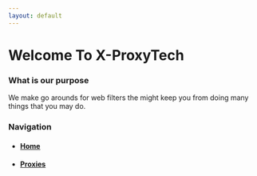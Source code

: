```yaml
---
layout: default
---
```


# Welcome To X-ProxyTech


### What is our purpose
We make go arounds for web filters the might keep you from doing many things that you may do.

### Navigation
*   #### [Home](./)
*   #### [Proxies](./Proxies.html)
